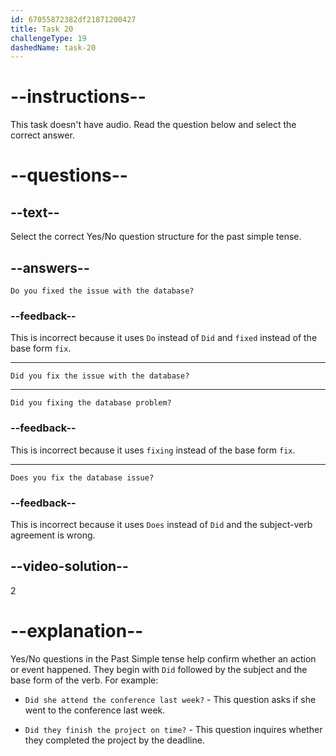 ```yaml
---
id: 67055872382df21871200427
title: Task 20
challengeType: 19
dashedName: task-20
---
```


# --instructions--

This task doesn't have audio. Read the question below and select the correct answer.

# --questions--

## --text--

Select the correct Yes/No question structure for the past simple tense.

## --answers--

`Do you fixed the issue with the database?`

### --feedback--

This is incorrect because it uses `Do` instead of `Did` and `fixed` instead of the base form `fix`.

---

`Did you fix the issue with the database?`

---

`Did you fixing the database problem?`

### --feedback--

This is incorrect because it uses `fixing` instead of the base form `fix`.

---

`Does you fix the database issue?`

### --feedback--

This is incorrect because it uses `Does` instead of `Did` and the subject-verb agreement is wrong.

## --video-solution--

2

# --explanation--

Yes/No questions in the Past Simple tense help confirm whether an action or event happened. They begin with `Did` followed by the subject and the base form of the verb. For example:

- `Did she attend the conference last week?` - This question asks if she went to the conference last week.

- `Did they finish the project on time?` - This question inquires whether they completed the project by the deadline.
